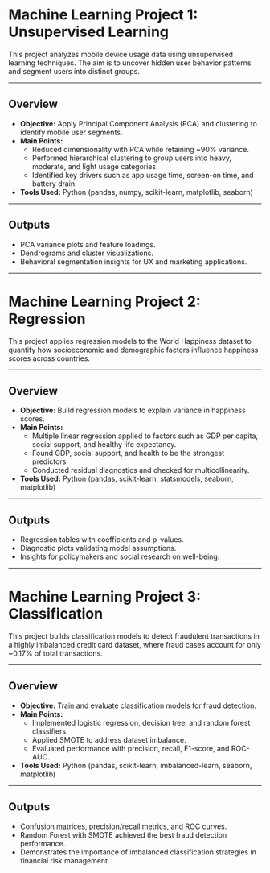 # Machine Learning Project 1: Unsupervised Learning

This project analyzes mobile device usage data using unsupervised learning techniques. The aim is to uncover hidden user behavior patterns and segment users into distinct groups.  

---

## Overview
- **Objective:** Apply Principal Component Analysis (PCA) and clustering to identify mobile user segments.  
- **Main Points:**  
  - Reduced dimensionality with PCA while retaining ~90% variance.  
  - Performed hierarchical clustering to group users into heavy, moderate, and light usage categories.  
  - Identified key drivers such as app usage time, screen-on time, and battery drain.  
- **Tools Used:** Python (pandas, numpy, scikit-learn, matplotlib, seaborn)  

---

## Outputs
- PCA variance plots and feature loadings.  
- Dendrograms and cluster visualizations.  
- Behavioral segmentation insights for UX and marketing applications.

---

# Machine Learning Project 2: Regression

This project applies regression models to the World Happiness dataset to quantify how socioeconomic and demographic factors influence happiness scores across countries.  

---

## Overview
- **Objective:** Build regression models to explain variance in happiness scores.  
- **Main Points:**  
  - Multiple linear regression applied to factors such as GDP per capita, social support, and healthy life expectancy.  
  - Found GDP, social support, and health to be the strongest predictors.  
  - Conducted residual diagnostics and checked for multicollinearity.  
- **Tools Used:** Python (pandas, scikit-learn, statsmodels, seaborn, matplotlib)  

---

## Outputs
- Regression tables with coefficients and p-values.  
- Diagnostic plots validating model assumptions.  
- Insights for policymakers and social research on well-being.  

---

# Machine Learning Project 3: Classification

This project builds classification models to detect fraudulent transactions in a highly imbalanced credit card dataset, where fraud cases account for only ~0.17% of total transactions.  

---

## Overview
- **Objective:** Train and evaluate classification models for fraud detection.  
- **Main Points:**  
  - Implemented logistic regression, decision tree, and random forest classifiers.  
  - Applied SMOTE to address dataset imbalance.  
  - Evaluated performance with precision, recall, F1-score, and ROC-AUC.  
- **Tools Used:** Python (pandas, scikit-learn, imbalanced-learn, seaborn, matplotlib)  

---

## Outputs
- Confusion matrices, precision/recall metrics, and ROC curves.  
- Random Forest with SMOTE achieved the best fraud detection performance.  
- Demonstrates the importance of imbalanced classification strategies in financial risk management.  

